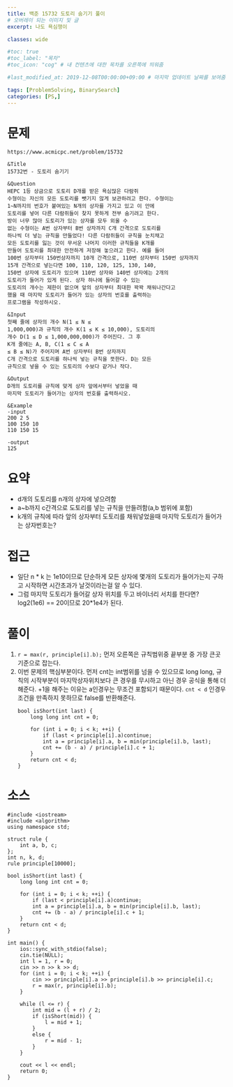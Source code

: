 ```yaml
---
title: 백준 15732 도토리 숨기기 풀이
# 오버레이 되는 이미지 및 글
excerpt: 나도 욕심쟁이

classes: wide

#toc: true
#toc_label: "목차"
#toc_icon: "cog" # 내 컨텐츠에 대한 목차를 오른쪽에 띄워줌

#last_modified_at: 2019-12-08T00:00:00+09:00 # 마지막 업데이트 날짜를 보여줌

tags: [ProblemSolving, BinarySearch]
categories: [PS,]
---
```


# 문제
```
https://www.acmicpc.net/problem/15732

&Title
15732번 - 도토리 숨기기

&Question
HEPC 1등 상금으로 도토리 D개를 받은 욕심많은 다람쥐 
수형이는 자신의 모든 도토리를 뺏기지 않게 보관하려고 한다. 수형이는 
1~N까지의 번호가 붙여있는 N개의 상자를 가지고 있고 이 안에 
도토리를 넣어 다른 다람쥐들이 찾지 못하게 전부 숨기려고 한다. 
방이 너무 많아 도토리가 있는 상자를 모두 외울 수 
없는 수형이는 A번 상자부터 B번 상자까지 C개 간격으로 도토리를 
하나씩 더 넣는 규칙을 만들었다! 다른 다람쥐들이 규칙을 눈치채고 
모든 도토리를 잃는 것이 무서운 나머지 이러한 규칙들을 K개를 
만들어 도토리를 최대한 안전하게 저장해 놓으려고 한다. 예를 들어 
100번 상자부터 150번상자까지 10개 간격으로, 110번 상자부터 150번 상자까지 
15개 간격으로 넣는다면 100, 110, 120, 125, 130, 140, 
150번 상자에 도토리가 있으며 110번 상자와 140번 상자에는 2개의 
도토리가 들어가 있게 된다. 상자 하나에 들어갈 수 있는 
도토리의 개수는 제한이 없으며 앞의 상자부터 최대한 꽉꽉 채워나간다고 
했을 때 마지막 도토리가 들어가 있는 상자의 번호를 출력하는 
프로그램을 작성하시오. 

&Input
첫째 줄에 상자의 개수 N(1 ≤ N ≤ 
1,000,000)과 규칙의 개수 K(1 ≤ K ≤ 10,000), 도토리의 
개수 D(1 ≤ D ≤ 1,000,000,000)가 주어진다. 그 후 
K개 줄에는 A, B, C(1 ≤ C ≤ A 
≤ B ≤ N)가 주어지며 A번 상자부터 B번 상자까지 
C개 간격으로 도토리를 하나씩 넣는 규칙을 뜻한다. D는 모든 
규칙으로 넣을 수 있는 도토리의 수보다 같거나 작다. 

&Output
D개의 도토리를 규칙에 맞게 상자 앞에서부터 넣었을 때 
마지막 도토리가 들어가는 상자의 번호를 출력하시오. 

&Example
-input
200 2 5
100 150 10
110 150 15

-output
125
```

# 요약
* d개의 도토리를 n개의 상자에 넣으려함
* a~b까지 c간격으로 도토리를 넣는 규칙을 만들려함(a,b 범위에 포함)
* k개의 규칙에 따라 앞의 상자부터 도토리를 채워넣었을때 마지막 도토리가 들어가는 상자번호는?


# 접근
* 일단 n * k 는 1e10이므로 단순하게 모든 상자에 몇개의 도토리가 들어가는지 구하고 시작하면 시간초과가 날것이라는걸 알 수 있다.
* 그럼 마지막 도토리가 들어갈 상자 위치를 두고 바이너리 서치를 한다면? log2(1e6) == 20이므로 20*1e4가 된다.

# 풀이
1. `r = max(r, principle[i].b);` 먼저 오른쪽은 규칙범위중 끝부분 중 가장 큰곳 기준으로 잡는다.
1. 이번 문제의 핵심부분이다. 먼저 cnt는 int범위를 넘을 수 있으므로 long long, 규칙의 시작부분이 마지막상자위치보다 큰 경우를 무시하고 아닌 경우 공식을 통해 더해준다. +1을 해주는 이유는 a인경우는 무조건 포함되기 때문이다. `cnt < d` 인경우 조건을 만족하지 못하므로 false를 반환해준다.
    ```
    bool isShort(int last) {
        long long int cnt = 0;

        for (int i = 0; i < k; ++i) {
            if (last < principle[i].a)continue;
            int a = principle[i].a, b = min(principle[i].b, last);
            cnt += (b - a) / principle[i].c + 1;
        }
        return cnt < d;
    }
    ```

# 소스
```
#include <iostream>
#include <algorithm>
using namespace std;

struct rule {
	int a, b, c;
};
int n, k, d;
rule principle[10000];

bool isShort(int last) {
	long long int cnt = 0;

	for (int i = 0; i < k; ++i) {
		if (last < principle[i].a)continue;
		int a = principle[i].a, b = min(principle[i].b, last);
		cnt += (b - a) / principle[i].c + 1;
	}
	return cnt < d;
}

int main() {
	ios::sync_with_stdio(false);
	cin.tie(NULL);
	int l = 1, r = 0;
	cin >> n >> k >> d;
	for (int i = 0; i < k; ++i) {
		cin >> principle[i].a >> principle[i].b >> principle[i].c;
		r = max(r, principle[i].b);
	}

	while (l <= r) {
		int mid = (l + r) / 2;
		if (isShort(mid)) {
			l = mid + 1;
		}
		else {
			r = mid - 1;
		}
	}

	cout << l << endl;
	return 0;
}
```